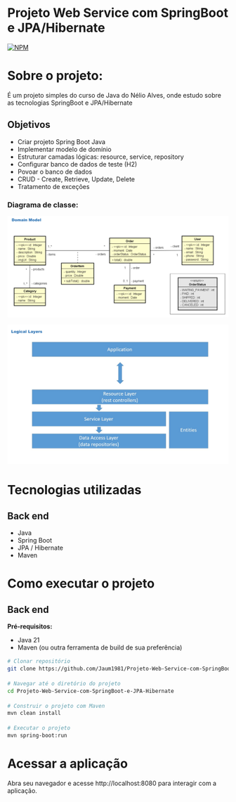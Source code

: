 # Projeto Web Service com SpringBoot e JPA/Hibernate
[![NPM](https://img.shields.io/npm/l/react)](https://github.com/Jaum1981/Projeto-Web-Service-com-SpringBoot-e-JPA-Hibernate/blob/main/LICENSE)

# Sobre o projeto:
É um projeto simples do curso de Java do Nélio Alves, onde estudo sobre as tecnologias SpringBoot e JPA/Hibernate

## Objetivos

- Criar projeto Spring Boot Java
- Implementar modelo de domínio
- Estruturar camadas lógicas: resource, service, repository
- Configurar banco de dados de teste (H2)
- Povoar o banco de dados
- CRUD - Create, Retrieve, Update, Delete
- Tratamento de exceções


### Diagrama de classe:

![Alt text](/documentacaoProjeto/domain.png?raw=true "Diagrama de Classes")

![Alt text](/documentacaoProjeto/logical.png?raw=true "Camada Logica")


# Tecnologias utilizadas
## Back end
- Java
- Spring Boot
- JPA / Hibernate
- Maven

# Como executar o projeto

## Back end

**Pré-requisitos:**
- Java 21
- Maven (ou outra ferramenta de build de sua preferência)

```bash
# Clonar repositório
git clone https://github.com/Jaum1981/Projeto-Web-Service-com-SpringBoot-e-JPA-Hibernate

# Navegar até o diretório do projeto
cd Projeto-Web-Service-com-SpringBoot-e-JPA-Hibernate

# Construir o projeto com Maven
mvn clean install

# Executar o projeto
mvn spring-boot:run
```

# Acessar a aplicação
Abra seu navegador e acesse http://localhost:8080 para interagir com a aplicação.
